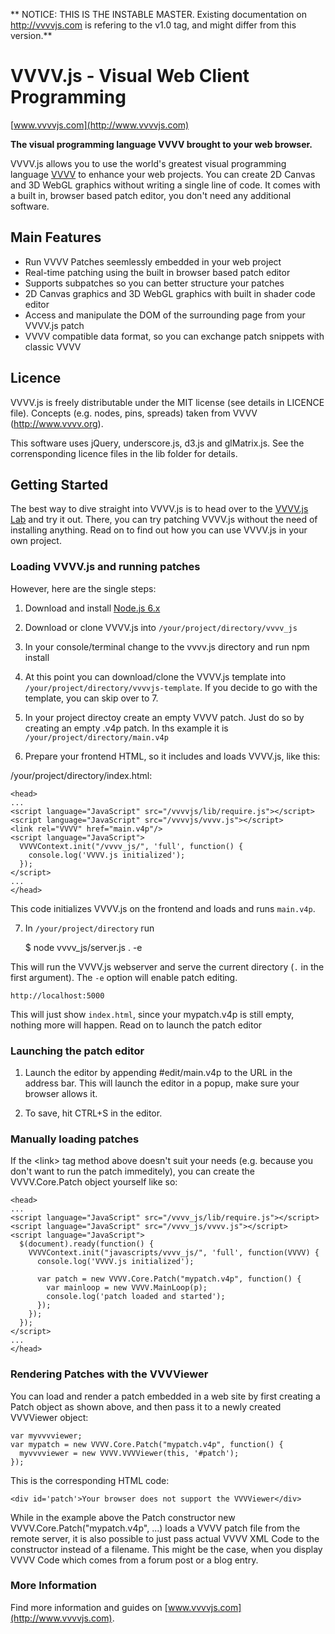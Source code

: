 ** NOTICE: THIS IS THE INSTABLE MASTER. Existing documentation on http://vvvvjs.com is refering to the v1.0 tag, and might differ from this version.**

VVVV.js - Visual Web Client Programming
=======================================

[www.vvvvjs.com](http://www.vvvvjs.com)

**The visual programming language VVVV brought to your web browser.**

VVVV.js allows you to use the world's greatest visual programming language [VVVV](http://vvvv.org) to enhance your web projects. You can create
2D Canvas and 3D WebGL graphics without writing a single line of code. It comes with a built in, browser based patch editor,
you don't need any additional software.

Main Features
-------------

* Run VVVV Patches seemlessly embedded in your web project
* Real-time patching using the built in browser based patch editor
* Supports subpatches so you can better structure your patches
* 2D Canvas graphics and 3D WebGL graphics with built in shader code editor
* Access and manipulate the DOM of the surrounding page from your VVVV.js patch
* VVVV compatible data format, so you can exchange patch snippets with classic VVVV

Licence
-------

VVVV.js is freely distributable under the MIT license (see details in LICENCE file). Concepts (e.g. nodes, pins, spreads) taken from VVVV (http://www.vvvv.org).

This software uses jQuery, underscore.js, d3.js and glMatrix.js. See the corrensponding licence files in the lib folder for details.


Getting Started
---------------

The best way to dive straight into VVVV.js is to head over to the [VVVV.js Lab](http://lab.vvvvjs.com) and try it out. There, you can try patching VVVV.js without the need of installing anything. Read on to find out how you can use VVVV.js in your own project.

### Loading VVVV.js and running patches

However, here are the single steps:

1. Download and install [Node.js 6.x](http://nodejs.org)

2. Download or clone VVVV.js into `/your/project/directory/vvvv_js`

3. In your console/terminal change to the vvvv.js directory and run
    npm install

4. At this point you can download/clone the VVVV.js template into `/your/project/directory/vvvvjs-template`. If you decide to go with the template, you can skip over to 7.

5. In your project directoy create an empty VVVV patch. Just do so by creating an empty .v4p patch. In ths example it is `/your/project/directory/main.v4p`

6. Prepare your frontend HTML, so it includes and loads VVVV.js, like this:

/your/project/directory/index.html:

    <head>
    ...
    <script language="JavaScript" src="/vvvvjs/lib/require.js"></script>
    <script language="JavaScript" src="/vvvvjs/vvvv.js"></script>
    <link rel="VVVV" href="main.v4p"/>
    <script language="JavaScript">
      VVVVContext.init("/vvvv_js/", 'full', function() {
        console.log('VVVV.js initialized');
      });
    </script>
    ...
    </head>

This code initializes VVVV.js on the frontend and loads and runs `main.v4p`.

7. In `/your/project/directory` run

    $ node vvvv_js/server.js . -e

This will run the VVVV.js webserver and serve the current directory (`.` in the first argument). The `-e` option will enable patch editing.

    http://localhost:5000

This will just show `index.html`, since your mypatch.v4p is still empty, nothing more will happen. Read on to launch the patch editor


### Launching the patch editor

1. Launch the editor by appending #edit/main.v4p to the URL in the address bar. This will launch the editor in a popup, make sure your browser allows it.

2. To save, hit CTRL+S in the editor.

### Manually loading patches

If the &lt;link&gt; tag method above doesn't suit your needs (e.g. because you don't want to run the patch immeditely), you can create
the VVVV.Core.Patch object yourself like so:

    <head>
    ...
    <script language="JavaScript" src="/vvvv_js/lib/require.js"></script>
    <script language="JavaScript" src="/vvvv_js/vvvv.js"></script>
    <script language="JavaScript">
      $(document).ready(function() {
        VVVVContext.init("javascripts/vvvv_js/", 'full', function(VVVV) {
          console.log('VVVV.js initialized');

          var patch = new VVVV.Core.Patch("mypatch.v4p", function() {
            var mainloop = new VVVV.MainLoop(p);
            console.log('patch loaded and started');
          });
        });
      });
    </script>
    ...
    </head>

### Rendering Patches with the VVVViewer

You can load and render a patch embedded in a web site by first creating a Patch object as shown above, and then pass it to a newly created VVVViewer object:

    var myvvvviewer;
    var mypatch = new VVVV.Core.Patch("mypatch.v4p", function() {
      myvvvviewer = new VVVV.VVVViewer(this, '#patch');
    });

This is the corresponding HTML code:

    <div id='patch'>Your browser does not support the VVVViewer</div>

While in the example above the Patch constructor new VVVV.Core.Patch("mypatch.v4p", ...) loads a VVVV patch file from the remote server,
it is also possible to just pass actual VVVV XML Code to the constructor instead of a filename.
This might be the case, when you display VVVV Code which comes from a forum post or a blog entry.

### More Information

Find more information and guides on [www.vvvvjs.com](http://www.vvvvjs.com).
